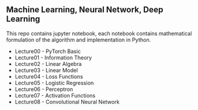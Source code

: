 ## Machine Learning, Neural Network, Deep Learning

This repo contains jupyter notebook, each notebook contains mathematical formulation of the algorithm and implementation in Python.

- Lecture00 - PyTorch Basic
- Lecture01 - Information Theory
- Lecture02 - Linear Algebra
- Lecture03 - Linear Model
- Lecture04 - Loss Functions
- Lecture05 - Logistic Regression
- Lecture06 - Perceptron
- Lecture07 - Activation Functions
- Lecture08 - Convolutional Neural Network

